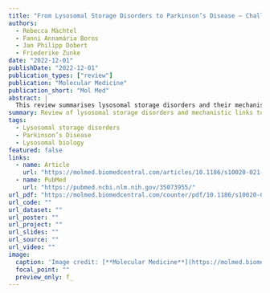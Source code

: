 ```yaml
---
title: "From Lysosomal Storage Disorders to Parkinson’s Disease – Challenges and Opportunities"
authors:
  - Rebecca Mächtel
  - Fanni Annamária Boros
  - Jan Philipp Dobert
  - Friederike Zunke
date: "2022-12-01"
publishDate: "2022-12-01"
publication_types: ["review"]
publication: "Molecular Medicine"
publication_short: "Mol Med"
abstract: |
  This review summarises lysosomal storage disorders and their mechanistic connections to Parkinson’s disease, highlighting lysosomal dysfunction as a rising target for therapeutic strategies. It discusses clinical and experimental evidence linking lysosomal biology to neurodegeneration, and points out therapeutic avenues for future interventions.
summary: Review of lysosomal storage disorders and mechanistic links to Parkinson’s disease.
tags:
  - Lysosomal storage disorders
  - Parkinson’s Disease
  - Lysosomal biology
featured: false
links:
  - name: Article
    url: "https://molmed.biomedcentral.com/articles/10.1186/s10020-021-00279-2"
  - name: PubMed
    url: "https://pubmed.ncbi.nlm.nih.gov/35073955/"
url_pdf: "https://molmed.biomedcentral.com/counter/pdf/10.1186/s10020-021-00279-2.pdf"
url_code: ""
url_dataset: ""
url_poster: ""
url_project: ""
url_slides: ""
url_source: ""
url_video: ""
image:
  caption: 'Image credit: [**Molecular Medicine**](https://molmed.biomedcentral.com/)'
  focal_point: ""
  preview_only: f_
---
```

